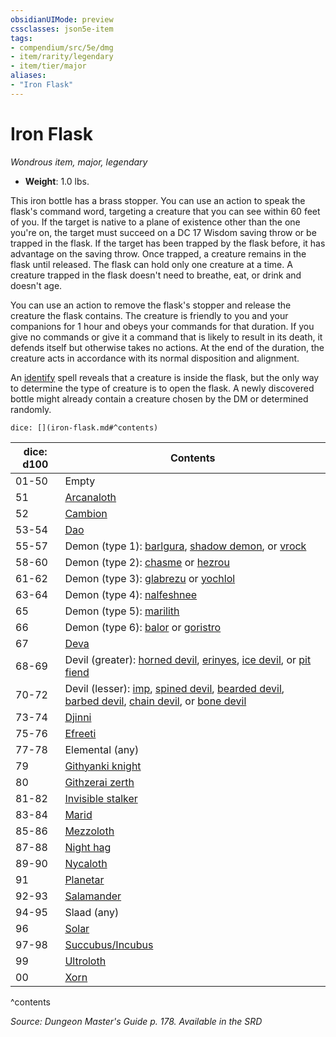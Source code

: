 ```yaml
---
obsidianUIMode: preview
cssclasses: json5e-item
tags:
- compendium/src/5e/dmg
- item/rarity/legendary
- item/tier/major
aliases: 
- "Iron Flask"
---
```

# Iron Flask
*Wondrous item, major, legendary*  

- **Weight**: 1.0 lbs.

This iron bottle has a brass stopper. You can use an action to speak the flask's command word, targeting a creature that you can see within 60 feet of you. If the target is native to a plane of existence other than the one you're on, the target must succeed on a DC 17 Wisdom saving throw or be trapped in the flask. If the target has been trapped by the flask before, it has advantage on the saving throw. Once trapped, a creature remains in the flask until released. The flask can hold only one creature at a time. A creature trapped in the flask doesn't need to breathe, eat, or drink and doesn't age.

You can use an action to remove the flask's stopper and release the creature the flask contains. The creature is friendly to you and your companions for 1 hour and obeys your commands for that duration. If you give no commands or give it a command that is likely to result in its death, it defends itself but otherwise takes no actions. At the end of the duration, the creature acts in accordance with its normal disposition and alignment.

An [identify](2-Mechanics/CLI/spells/identify.md) spell reveals that a creature is inside the flask, but the only way to determine the type of creature is to open the flask. A newly discovered bottle might already contain a creature chosen by the DM or determined randomly.

`dice: [](iron-flask.md#^contents)`

| dice: d100 | Contents |
|------------|----------|
| 01-50 | Empty |
| 51 | [Arcanaloth](2-Mechanics/CLI/bestiary/fiend/arcanaloth.md) |
| 52 | [Cambion](2-Mechanics/CLI/bestiary/fiend/cambion.md) |
| 53-54 | [Dao](2-Mechanics/CLI/bestiary/elemental/dao.md) |
| 55-57 | Demon (type 1): [barlgura](2-Mechanics/CLI/bestiary/fiend/barlgura.md), [shadow demon](2-Mechanics/CLI/bestiary/fiend/shadow-demon.md), or [vrock](2-Mechanics/CLI/bestiary/fiend/vrock.md) |
| 58-60 | Demon (type 2): [chasme](2-Mechanics/CLI/bestiary/fiend/chasme.md) or [hezrou](2-Mechanics/CLI/bestiary/fiend/hezrou.md) |
| 61-62 | Demon (type 3): [glabrezu](2-Mechanics/CLI/bestiary/fiend/glabrezu.md) or [yochlol](2-Mechanics/CLI/bestiary/fiend/yochlol.md) |
| 63-64 | Demon (type 4): [nalfeshnee](2-Mechanics/CLI/bestiary/fiend/nalfeshnee.md) |
| 65 | Demon (type 5): [marilith](2-Mechanics/CLI/bestiary/fiend/marilith.md) |
| 66 | Demon (type 6): [balor](2-Mechanics/CLI/bestiary/fiend/balor.md) or [goristro](2-Mechanics/CLI/bestiary/fiend/goristro.md) |
| 67 | [Deva](2-Mechanics/CLI/bestiary/celestial/deva.md) |
| 68-69 | Devil (greater): [horned devil](2-Mechanics/CLI/bestiary/fiend/horned-devil.md), [erinyes](2-Mechanics/CLI/bestiary/fiend/erinyes.md), [ice devil](2-Mechanics/CLI/bestiary/fiend/ice-devil.md), or [pit fiend](2-Mechanics/CLI/bestiary/fiend/pit-fiend.md) |
| 70-72 | Devil (lesser): [imp](2-Mechanics/CLI/bestiary/fiend/imp.md), [spined devil](2-Mechanics/CLI/bestiary/fiend/spined-devil.md), [bearded devil](2-Mechanics/CLI/bestiary/fiend/bearded-devil.md), [barbed devil](2-Mechanics/CLI/bestiary/fiend/barbed-devil.md), [chain devil](2-Mechanics/CLI/bestiary/fiend/chain-devil.md), or [bone devil](2-Mechanics/CLI/bestiary/fiend/bone-devil.md) |
| 73-74 | [Djinni](2-Mechanics/CLI/bestiary/elemental/djinni.md) |
| 75-76 | [Efreeti](2-Mechanics/CLI/bestiary/elemental/efreeti.md) |
| 77-78 | Elemental (any) |
| 79 | [Githyanki knight](2-Mechanics/CLI/bestiary/humanoid/githyanki-knight.md) |
| 80 | [Githzerai zerth](2-Mechanics/CLI/bestiary/humanoid/githzerai-zerth.md) |
| 81-82 | [Invisible stalker](2-Mechanics/CLI/bestiary/elemental/invisible-stalker.md) |
| 83-84 | [Marid](2-Mechanics/CLI/bestiary/elemental/marid.md) |
| 85-86 | [Mezzoloth](2-Mechanics/CLI/bestiary/fiend/mezzoloth.md) |
| 87-88 | [Night hag](2-Mechanics/CLI/bestiary/fiend/night-hag.md) |
| 89-90 | [Nycaloth](2-Mechanics/CLI/bestiary/fiend/nycaloth.md) |
| 91 | [Planetar](2-Mechanics/CLI/bestiary/celestial/planetar.md) |
| 92-93 | [Salamander](2-Mechanics/CLI/bestiary/elemental/salamander.md) |
| 94-95 | Slaad (any) |
| 96 | [Solar](2-Mechanics/CLI/bestiary/celestial/solar.md) |
| 97-98 | [Succubus/Incubus](2-Mechanics/CLI/bestiary/fiend/succubus.md) |
| 99 | [Ultroloth](2-Mechanics/CLI/bestiary/fiend/ultroloth.md) |
| 00 | [Xorn](2-Mechanics/CLI/bestiary/elemental/xorn.md) |
^contents

*Source: Dungeon Master's Guide p. 178. Available in the <span title='Systems Reference Document (5.1)'>SRD</span>*